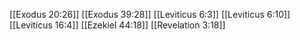 [[Exodus 20:26]]
[[Exodus 39:28]]
[[Leviticus 6:3]]
[[Leviticus 6:10]]
[[Leviticus 16:4]]
[[Ezekiel 44:18]]
[[Revelation 3:18]]
